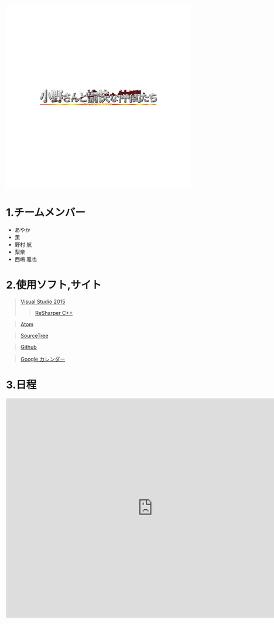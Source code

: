 ![Alt text](グループ名.png)
# 1.チームメンバー
* あやか
* 薫
* 野村 航
* 梨奈
* 西嶋 雅也

# 2.使用ソフト,サイト
> [Visual Studio 2015](https://www.microsoft.com/ja-jp/dev/products/visual-studio-2015.aspx)
>> [ReSharper C++](https://www.jetbrains.com/resharper-cpp/)

> [Atom](https://atom.io/)

> [SourceTree](https://ja.atlassian.com/software/sourcetree)

> [Github](https://github.com/)

> [Google カレンダー](https://calendar.google.com/calendar)

# 3.日程
<iframe src="https://calendar.google.com/calendar/embed?src=be764jrli14eevlksj33b4vp04%40group.calendar.google.com&ctz=Asia/Tokyo" style="border: 0" width="800" height="600" frameborder="0" scrolling="no"></iframe>
